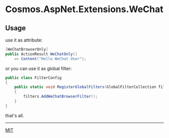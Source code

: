 # Cosmos.AspNet.Extensions.WeChat

## Usage

use it as attribute:

``` c#
[WeChatBrowserOnly]
public ActionResult WeChatOnly()
    => Content("Hello WeChat User");
```

or you can use it as global filter:

``` c#
public class FilterConfig
{
    public static void RegisterGlobalFilters(GlobalFilterCollection filters)
    {
        filters.AddWeChatBrowserFilter();
    }
}
```

that's all.

* * *

[MIT](https://mit-license.org/)